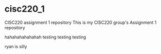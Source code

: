 # cisc220_1
CISC220 assignment 1 repository
This is my CISC220 group's Assignment 1 repository

hahahahahahahah
testing testing testing

ryan is silly
